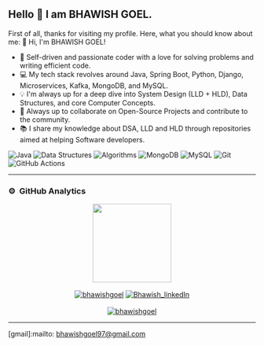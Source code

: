 ## Hello 👋 I am BHAWISH GOEL.



First of all, thanks for visiting my profile. Here, what you should know about me:
👋 Hi, I'm BHAWISH GOEL!

- 🔧 Self-driven and passionate coder with a love for solving problems and writing efficient code.
- 💻 My tech stack revolves around Java, Spring Boot, Python, Django, Microservices, Kafka, MongoDB, and MySQL.
- 💡 I'm always up for a deep dive into System Design (LLD + HLD), Data Structures, and core Computer Concepts.
- 🤝 Always up to collaborate on Open-Source Projects and contribute to the community.
- 📚 I share my knowledge about DSA, LLD and HLD through repositories aimed at helping Software developers.

<!-- ----------- TECH STACK SECTION ------------ -->

<!-- ----------- TECH STACK SECTION ------------ -->

![Java](https://img.shields.io/badge/Java-%23ED8B00.svg?style=for-the-badge&logo=java&logoColor=white)
![Data Structures](https://img.shields.io/badge/Data%20Structures-%2300599C.svg?style=for-the-badge&logo=databases&logoColor=white)
![Algorithms](https://img.shields.io/badge/Algorithms-%2300599C.svg?style=for-the-badge&logo=algorithms&logoColor=white)
![MongoDB](https://img.shields.io/badge/MongoDB-%2347A248.svg?style=for-the-badge&logo=mongodb&logoColor=white)
![MySQL](https://img.shields.io/badge/mysql-%2300f.svg?style=for-the-badge&logo=mysql&logoColor=white)
![Git](https://img.shields.io/badge/git-%23F05033.svg?style=for-the-badge&logo=git&logoColor=white)
![GitHub Actions](https://img.shields.io/badge/githubactions-%232671E5.svg?style=for-the-badge&logo=githubactions&logoColor=white)



<hr>

<!-- ----------- TECH STACK SECTION END------------ -->


### ⚙️ &nbsp;GitHub Analytics
<p align="center">
<a href="https://github.com/bhawishgoel">
  <img height="160em" src="https://github-readme-stats-eight-theta.vercel.app/api?username=bhawishgoel&show_icons=true&theme=algolia&include_all_commits=true&count_private=true"/>
  
  

</a>
</p>




<p align="center">
<a href="https://discordapp.com/users/bhawishgoel/" target="blank"><img align="center" src="https://img.shields.io/badge/Discord-7289DA?style=for-the-badge&logo=discord&logoColor=white" alt="bhawishgoel"/></a> <a href="https://www.linkedin.com/in/bhawish-goel-834547219/" target="blank"><img align="center" src="https://img.shields.io/badge/LinkedIn-0077B5?style=for-the-badge&logo=linkedin&logoColor=white" alt="Bhawish_linkedIn"/></a> 
<br>
<br>
<a href="https://x.com/Bhawish_goel" target="blank"><img src="https://img.shields.io/twitter/follow/bhawishgoel?logo=twitter&style=for-the-badge" alt="bhawishgoel" /></a>
</p>

<hr>

<!-- ----------- CONNECT WITH ME SECTION END ------------ -->


[twitter]: https://x.com/Bhawish_goel
[linkedin]: https://www.linkedin.com/in/bhawish-goel-834547219/
[github]:https://github.com/bhawishgoel
[gmail]:mailto: bhawishgoel97@gmail.com
